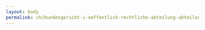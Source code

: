 ```yaml
---
layout: body
permalink: ch/bundesgericht-i-oeffentlich-rechtliche-abteilung-abteilungskanzlei/
---
```


